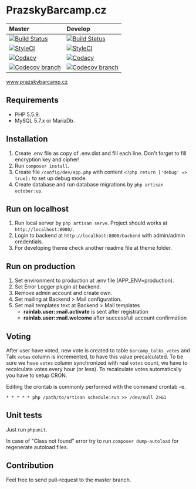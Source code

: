 # PrazskyBarcamp.cz

| Master  | Develop |
| :------ | :------ |
| [![Build Status](https://travis-ci.org/BarcampPraha/prazskybarcamp.cz.svg?branch=master)](https://travis-ci.org/BarcampPraha/prazskybarcamp.cz) | [![Build Status](https://travis-ci.org/BarcampPraha/prazskybarcamp.cz.svg?branch=develop)](https://travis-ci.org/BarcampPraha/prazskybarcamp.cz) |
| [![StyleCI](https://styleci.io/repos/79055930/shield?branch=master)](https://styleci.io/repos/79055930) | [![StyleCI](https://styleci.io/repos/79055930/shield?branch=develop)](https://styleci.io/repos/79055930) |
| [![Codacy](https://api.codacy.com/project/badge/Grade/0a91176118544eb4906475b275fa9ad9)](https://www.codacy.com/app/vojtasvoboda/prazskybarcamp-cz) | [![Codacy](https://api.codacy.com/project/badge/Grade/0a91176118544eb4906475b275fa9ad9)](https://www.codacy.com/app/vojtasvoboda/prazskybarcamp-cz) |
| [![Codecov branch](https://img.shields.io/codecov/c/github/BarcampPraha/prazskybarcamp.cz/master.svg)]() | [![Codecov branch](https://img.shields.io/codecov/c/github/BarcampPraha/prazskybarcamp.cz/develop.svg)]() |

www.prazskybarcamp.cz

## Requirements

- PHP 5.5.9.
- MySQL 5.7.x or MariaDb.

## Installation

1. Create .env file as copy of .env.dist and fill each line. Don't forget to fill encryption key and cipher!
2. Run `composer install`.
3. Create file `/config/dev/app.php` with content `<?php return ['debug' => true];` to set up debug mode.
4. Create database and run database migrations by `php artisan october:up`.

## Run on localhost

1. Run local server by `php artisan serve`. Project should works at `http://localhost:8000/`.
2. Login to backend at `http://localhost:8000/backend` with admin/admin credentials.
3. For developing theme check another readme file at theme folder.

## Run on production

1. Set environment to production at .env file (APP_ENV=production).
2. Set Error Logger plugin at backend.
3. Remove admin account and create own.
4. Set mailing at Backend > Mail configuration.
5. Set mail templates text at Backend > Mail templates
    - **rainlab.user::mail.activate** is sent after registration
    - **rainlab.user::mail.welcome** after successfull account confirmation

## Voting

After user have voted, new vote is created to table `barcamp_talks_votes` and Talk `votes` column is incremented, to 
have this value precalculated. To be sure we have `votes` column synchronized with real `votes` count, we have to recalculate 
votes every hour (or less). To recalculate votes automatically you have to setup CRON.

Editing the crontab is commonly performed with the command crontab -e.

```
* * * * * php /path/to/artisan schedule:run >> /dev/null 2>&1
```

## Unit tests

Just run `phpunit`.

In case of "Class not found" error try to run `composer dump-autoload` for regenerate autoload files.

## Contribution

Feel free to send pull-request to the master branch.
